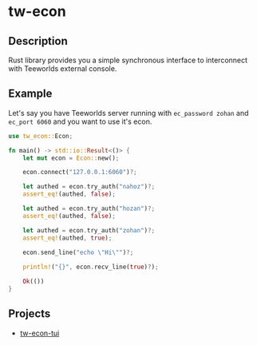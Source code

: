 # tw-econ

## Description
Rust library provides you a simple synchronous interface to interconnect with Teeworlds external console.

## Example

Let's say you have Teeworlds server running with `ec_password zohan` and `ec_port 6060` and you want to use it's econ. 

```rust
use tw_econ::Econ;

fn main() -> std::io::Result<()> {
    let mut econ = Econ::new();

    econ.connect("127.0.0.1:6060")?;

    let authed = econ.try_auth("nahoz")?;
    assert_eq!(authed, false);

    let authed = econ.try_auth("hozan")?;
    assert_eq!(authed, false);

    let authed = econ.try_auth("zohan")?;
    assert_eq!(authed, true);

    econ.send_line("echo \"Hi\"")?;
    
    println!("{}", econ.recv_line(true)?);

    Ok(())
}
```

## Projects
* [tw-econ-tui](https://github.com/gerdoe-jr/tw-econ-tui)
